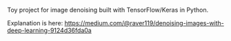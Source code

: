Toy project for image denoising built with TensorFlow/Keras in Python. 

Explanation is here: https://medium.com/@raver119/denoising-images-with-deep-learning-9124d36fda0a